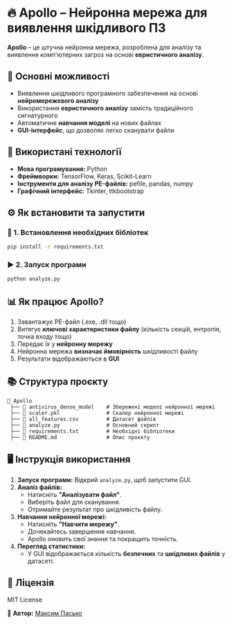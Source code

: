 # 🔥 Apollo – Нейронна мережа для виявлення шкідливого ПЗ

**Apollo** – це штучна нейронна мережа, розроблена для аналізу та виявлення комп'ютерних загроз на основі **евристичного аналізу**.

## 🚀 Основні можливості
- Виявлення шкідливого програмного забезпечення на основі **нейромережевого аналізу**
- Використання **евристичного аналізу** замість традиційного сигнатурного
- Автоматичне **навчання моделі** на нових файлах
- **GUI-інтерфейс**, що дозволяє легко сканувати файли

## 📌 Використані технології
- **Мова програмування:** Python
- **Фреймворки:** TensorFlow, Keras, Scikit-Learn
- **Інструменти для аналізу PE-файлів:** pefile, pandas, numpy
- **Графічний інтерфейс:** Tkinter, ttkbootstrap

## ⚙️ Як встановити та запустити

### 🔧 1. Встановлення необхідних бібліотек
```bash
pip install -r requirements.txt
```

### ▶️ 2. Запуск програми
```bash
python analyze.py
```

## 📊 Як працює Apollo?
1. Завантажує PE-файл (.exe, .dll тощо)
2. Витягує **ключові характеристики файлу** (кількість секцій, ентропія, точка входу тощо)
3. Передає їх у **нейронну мережу**
4. Нейронна мережа **визначає ймовірність** шкідливості файлу
5. Результати відображаються в **GUI**

## 📚 Структура проєкту
```
📂 Apollo  
 ├── 📂 antivirus_dense_model    # Збережені моделі нейронної мережі
 ├── 📜 scaler.pkl               # Скалер нейронної мережі
 ├── 📜 all_features.csv         # Датасет файлів  
 ├── 📜 analyze.py               # Основний скрипт
 ├── 📜 requirements.txt         # Необхідні бібліотеки  
 ├── 📜 README.md                # Опис проєкту  
```

## 🖥 Інструкція використання
1. **Запуск програми:** Відкрий `analyze.py`, щоб запустити GUI.
2. **Аналіз файлів:**
   - Натисніть **"Аналізувати файл"**.
   - Виберіть файл для сканування.
   - Отримайте результат про шкідливість файлу.
3. **Навчання нейронної мережі:**
   - Натисніть **"Навчити мережу"**.
   - Дочекайтесь завершення навчання.
   - Apollo оновить свої знання та покращить точність.
4. **Перегляд статистики:**
   - У GUI відображається кількість **безпечних** та **шкідливих файлів** у датасеті.

## 📜 Ліцензія
MIT License

📌 **Автор:** [Максим Пасько](https://github.com/Wiloll)
